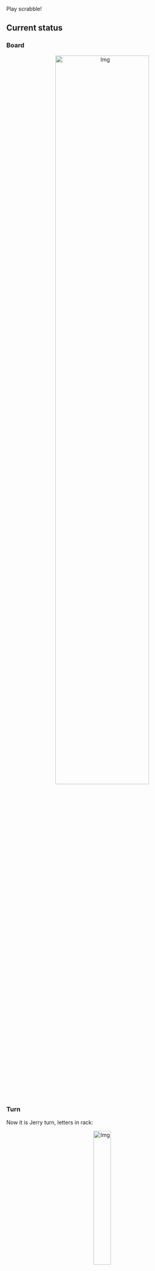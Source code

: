 
Play scrabble!
## Current status
### Board
<p align="center">
<img src="https://raw.githubusercontent.com/radosz99/radosz99/main/board.png" width=70% alt="Img"/>
    </p>
    
### Turn
Now it is Jerry turn, letters in rack:
<p align="center">
<img src="https://raw.githubusercontent.com/radosz99/radosz99/main/rack.png" width=30% alt="Img"/>
</p>

### Game score
| Id | Player name | Points |
  | - | - | - |  
|0 | Tom | 75
|1 | Jerry | 100
## Make the move
Make the move and insert the letters by creating an [issue](https://github.com/radosz99/radosz99/issues/new?title=scrabble%7Cmove%7C7%3AA%3ARIDE&body=Just+push+%27Submit+new+issue%27+or+update+with+your+move.) according to the rules or...

## Possibly best moves  
Are you sure? :smiling_imp: :smiling_imp: :smiling_imp:
<details>
  <summary>Spoiler warning!</summary>
  
  | Id | Move | Issue link | Points |
  | - | - | - | - |  
|1| O:6:toison | [scrabble&#124;move&#124;O:6:toison](https://github.com/radosz99/radosz99/issues/new?title=scrabble%7Cmove%7CO%3A6%3Atoison&body=Just+push+%27Submit+new+issue%27+or+update+with+your+move.) | 21 
|2| O:6:outsin | [scrabble&#124;move&#124;O:6:outsin](https://github.com/radosz99/radosz99/issues/new?title=scrabble%7Cmove%7CO%3A6%3Aoutsin&body=Just+push+%27Submit+new+issue%27+or+update+with+your+move.) | 21 
|3| O:7:nostoi | [scrabble&#124;move&#124;O:7:nostoi](https://github.com/radosz99/radosz99/issues/new?title=scrabble%7Cmove%7CO%3A7%3Anostoi&body=Just+push+%27Submit+new+issue%27+or+update+with+your+move.) | 21 
|4| O:4:tuinas | [scrabble&#124;move&#124;O:4:tuinas](https://github.com/radosz99/radosz99/issues/new?title=scrabble%7Cmove%7CO%3A4%3Atuinas&body=Just+push+%27Submit+new+issue%27+or+update+with+your+move.) | 18 
|5| O:4:tauons | [scrabble&#124;move&#124;O:4:tauons](https://github.com/radosz99/radosz99/issues/new?title=scrabble%7Cmove%7CO%3A4%3Atauons&body=Just+push+%27Submit+new+issue%27+or+update+with+your+move.) | 18 
|6| O:5:touns | [scrabble&#124;move&#124;O:5:touns](https://github.com/radosz99/radosz99/issues/new?title=scrabble%7Cmove%7CO%3A5%3Atouns&body=Just+push+%27Submit+new+issue%27+or+update+with+your+move.) | 15 
|7| O:5:oonts | [scrabble&#124;move&#124;O:5:oonts](https://github.com/radosz99/radosz99/issues/new?title=scrabble%7Cmove%7CO%3A5%3Aoonts&body=Just+push+%27Submit+new+issue%27+or+update+with+your+move.) | 15 
|8| O:5:iotas | [scrabble&#124;move&#124;O:5:iotas](https://github.com/radosz99/radosz99/issues/new?title=scrabble%7Cmove%7CO%3A5%3Aiotas&body=Just+push+%27Submit+new+issue%27+or+update+with+your+move.) | 15 
|9| O:5:tains | [scrabble&#124;move&#124;O:5:tains](https://github.com/radosz99/radosz99/issues/new?title=scrabble%7Cmove%7CO%3A5%3Atains&body=Just+push+%27Submit+new+issue%27+or+update+with+your+move.) | 15 
|10| O:5:toons | [scrabble&#124;move&#124;O:5:toons](https://github.com/radosz99/radosz99/issues/new?title=scrabble%7Cmove%7CO%3A5%3Atoons&body=Just+push+%27Submit+new+issue%27+or+update+with+your+move.) | 15 
</details>
    
## Latest moves

| Id | Type | Move / Letters to replace | Created words / New letters | Date | Points | Player | Who |
| - | - | - | - | - | - | - | - |
|4| INSERT | 9:J:decoys | ['DECOYS'] | 11/24/2022, 12:24:38 | 24 | Tom | [radosz99](github.com/radosz99) |
|3| INSERT | H:6:owe | ['OWE'] | 11/24/2022, 12:06:20 | 6 | Jerry | [radosz99](github.com/radosz99) |
|2| INSERT | 5:J:jaw | ['JAW'] | 11/24/2022, 12:05:11 | 29 | Tom | [radosz99](github.com/radosz99) |
|1| INSERT | K:4:garbless | ['GARBLESS'] | 11/24/2022, 12:01:06 | 94 | Jerry | [radosz99](github.com/radosz99) |
|0| INSERT | 7:H:wemb | ['WEMB'] | 11/24/2022, 11:59:20 | 22 | Tom | [radosz99](github.com/radosz99) |